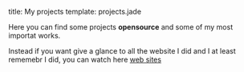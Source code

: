 title: My projects
template: projects.jade

Here you can find some projects **opensource** and some of my most importat works.

Instead if you want give a glance to all the website I did and I at least rememebr I did, 
you can watch here [web sites](/web-sites)

